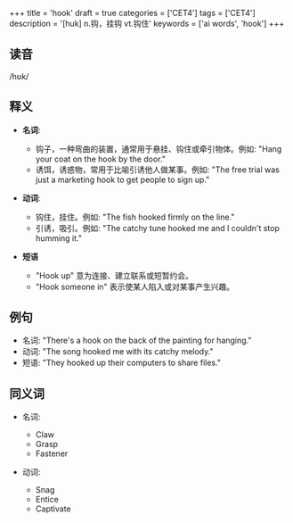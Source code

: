 +++
title = 'hook'
draft = true
categories = ['CET4']
tags = ['CET4']
description = '[huk] n.钩，挂钩 vt.钩住'
keywords = ['ai words', 'hook']
+++

## 读音
/hʊk/

## 释义
- **名词**:
  - 钩子，一种弯曲的装置，通常用于悬挂、钩住或牵引物体。例如: "Hang your coat on the hook by the door."
  - 诱饵，诱惑物，常用于比喻引诱他人做某事。例如: "The free trial was just a marketing hook to get people to sign up."

- **动词**:
  - 钩住，挂住。例如: "The fish hooked firmly on the line."
  - 引诱，吸引。例如: "The catchy tune hooked me and I couldn't stop humming it."

- **短语**
  - "Hook up" 意为连接、建立联系或短暂约会。
  - "Hook someone in" 表示使某人陷入或对某事产生兴趣。

## 例句
- 名词: "There's a hook on the back of the painting for hanging."
- 动词: "The song hooked me with its catchy melody."
- 短语: "They hooked up their computers to share files."

## 同义词
- 名词:
  - Claw
  - Grasp
  - Fastener

- 动词:
  - Snag
  - Entice
  - Captivate
